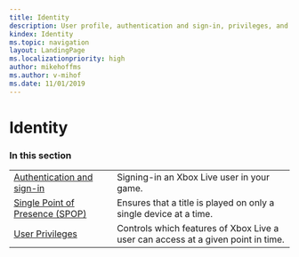 ```yaml
---
title: Identity
description: User profile, authentication and sign-in, privileges, and privacy settings.
kindex: Identity
ms.topic: navigation
layout: LandingPage
ms.localizationpriority: high
author: mikehoffms
ms.author: v-mihof
ms.date: 11/01/2019
---
```


# Identity


### In this section

|     |     |
| --- | --- |
| [Authentication and sign-in](auth/live-authentication-nav.md) | Signing-in an Xbox Live user in your game. |
| [Single Point of Presence (SPOP)](live-single-point-of-presence.md) | Ensures that a title is played on only a single device at a time. |
| [User Privileges](privileges/live-privileges-nav.md) | Controls which features of Xbox Live a user can access at a given point in time. |
